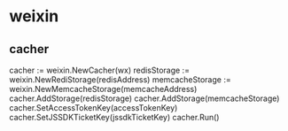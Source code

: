 # weixin
## cacher
cacher := weixin.NewCacher(wx)
redisStorage := weixin.NewRediStorage(redisAddress)
memcacheStorage := weixin.NewMemcacheStorage(memcacheAddress)
cacher.AddStorage(redisStorage)
cacher.AddStorage(memcacheStorage)
cacher.SetAccessTokenKey(accessTokenKey)
cacher.SetJSSDKTicketKey(jssdkTicketKey)
cacher.Run()
